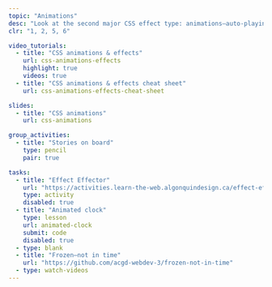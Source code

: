 ```yaml
---
topic: "Animations"
desc: "Look at the second major CSS effect type: animations—auto-playing, keyframes & complex effects."
clr: "1, 2, 5, 6"

video_tutorials:
  - title: "CSS animations & effects"
    url: css-animations-effects
    highlight: true
    videos: true
  - title: "CSS animations & effects cheat sheet"
    url: css-animations-effects-cheat-sheet

slides:
  - title: "CSS animations"
    url: css-animations

group_activities:
  - title: "Stories on board"
    type: pencil
    pair: true

tasks:
  - title: "Effect Effector"
    url: "https://activities.learn-the-web.algonquindesign.ca/effect-effector/"
    type: activity
    disabled: true
  - title: "Animated clock"
    type: lesson
    url: animated-clock
    submit: code
    disabled: true
  - type: blank
  - title: "Frozen—not in time"
    url: "https://github.com/acgd-webdev-3/frozen-not-in-time"
  - type: watch-videos
---
```

